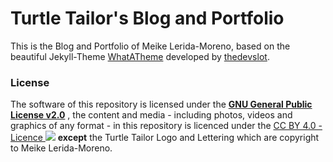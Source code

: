 # Turtle Tailor's Blog and Portfolio
This is the Blog and Portfolio of Meike Lerida-Moreno, based on the beautiful Jekyll-Theme [WhatATheme](https://github.com/thedevslot/WhatATheme/) developed by [thedevslot](https://github.com/thedevslot/).

### License
The software of this repository is licensed under the [**GNU General Public License v2.0**](https://github.com/nektarfee/turtletailor/blob/master/LICENSE) , the content and media - including photos, videos and graphics of any format - in this repository is licenced under the [CC BY 4.0 - Licence <img src="https://licensebuttons.net/l/by/4.0/80x15.png">](https://creativecommons.org/licenses/by/4.0/) **except** the Turtle Tailor Logo and Lettering which are copyright to Meike Lerida-Moreno.
